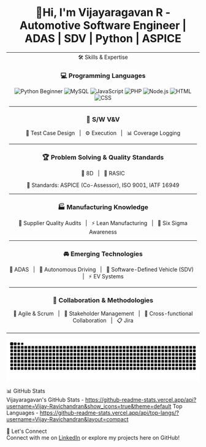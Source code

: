 <h1 align="center">🚀Hi, I'm Vijayaragavan R - Automotive Software Engineer | ADAS | SDV | Python | ASPICE </h1>

<table align="center">
  <tr>
    <td align="center" colspan="2">
    🛠️ Skills & Expertise  

### 💻 Programming Languages  
<p align="center">
  <img src="https://cdn.jsdelivr.net/gh/devicons/devicon/icons/python/python-original.svg" width="40" alt="Python"/> Beginner
  <img src="https://cdn.jsdelivr.net/gh/devicons/devicon/icons/mysql/mysql-original.svg" width="40" alt="MySQL"/>
  <img src="https://cdn.jsdelivr.net/gh/devicons/devicon/icons/javascript/javascript-original.svg" width="40" alt="JavaScript"/>
  <img src="https://cdn.jsdelivr.net/gh/devicons/devicon/icons/php/php-original.svg" width="40" alt="PHP"/>
  <img src="https://cdn.jsdelivr.net/gh/devicons/devicon/icons/nodejs/nodejs-original-wordmark.svg" width="40" alt="Node.js"/>
  <img src="https://cdn.jsdelivr.net/gh/devicons/devicon/icons/html5/html5-original.svg" width="40" alt="HTML"/>
  <img src="https://cdn.jsdelivr.net/gh/devicons/devicon/icons/css3/css3-original.svg" width="40" alt="CSS"/>
</p>

---

### 🧪 S/W V&V  
<p align="center">
  🧩 Test Case Design &nbsp; | &nbsp; ⚙️ Execution &nbsp; | &nbsp; 📊 Coverage Logging
</p>

---

### 🏆 Problem Solving & Quality Standards  
<p align="center">
  📌 8D &nbsp; | &nbsp; 🧭 RASIC  
</p>
<p align="center">
  📑 Standards: ASPICE (Co-Assessor), ISO 9001, IATF 16949
</p>

---

### 🏭 Manufacturing Knowledge  
<p align="center">
  🏢 Supplier Quality Audits &nbsp; | &nbsp; ⚡ Lean Manufacturing &nbsp; | &nbsp; 🎯 Six Sigma Awareness
</p>

---

### 🚘 Emerging Technologies  
<p align="center">
  🚗 ADAS &nbsp; | &nbsp; 🤖 Autonomous Driving &nbsp; | &nbsp; 🔌 Software-Defined Vehicle (SDV) &nbsp; | &nbsp; ⚡ EV Systems
</p>

---

### 🤝 Collaboration & Methodologies  
<p align="center">
  🚀 Agile & Scrum &nbsp; | &nbsp; 👥 Stakeholder Management &nbsp; | &nbsp; 🔄 Cross-functional Collaboration &nbsp; | &nbsp; 📋 Jira
</p>

</table>


![GitHub Snake](https://raw.githubusercontent.com/Vijay-Ravichandran/Vijay-Ravichandran/output/github-contribution-grid-snake.svg)

📊 GitHub Stats  
Vijayaragavan's GitHub Stats - https://github-readme-stats.vercel.app/api?username=Vijay-Ravichandran&show_icons=true&theme=default
Top Languages - https://github-readme-stats.vercel.app/api/top-langs/?username=Vijay-Ravichandran&layout=compact

🤝 Let's Connect  
Connect with me on [LinkedIn](https://www.linkedin.com/in/vijayaragavan2) or explore my projects here on GitHub!
